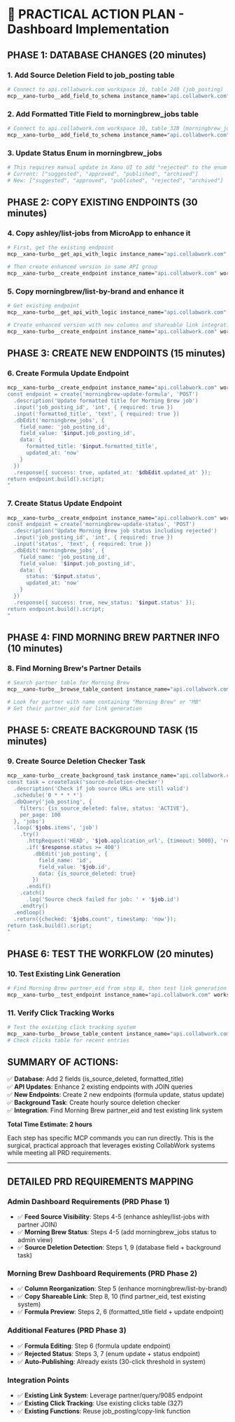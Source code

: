 # 🎯 PRACTICAL ACTION PLAN - Dashboard Implementation

## PHASE 1: DATABASE CHANGES (20 minutes)

### 1. Add Source Deletion Field to job_posting table
```bash
# Connect to api.collabwork.com workspace 10, table 240 (job_posting)
mcp__xano-turbo__add_field_to_schema instance_name="api.collabwork.com" workspace_id=10 table_id=240 field_name="is_source_deleted" field_type="bool" default_value=false required=false
```

### 2. Add Formatted Title Field to morningbrew_jobs table  
```bash
# Connect to api.collabwork.com workspace 10, table 328 (morningbrew_jobs)
mcp__xano-turbo__add_field_to_schema instance_name="api.collabwork.com" workspace_id=10 table_id=328 field_name="formatted_title" field_type="text" required=false nullable=true
```

### 3. Update Status Enum in morningbrew_jobs
```bash
# This requires manual update in Xano UI to add "rejected" to the enum values
# Current: ["suggested", "approved", "published", "archived"]
# New: ["suggested", "approved", "published", "rejected", "archived"]
```

## PHASE 2: COPY EXISTING ENDPOINTS (30 minutes)

### 4. Copy ashley/list-jobs from MicroApp to enhance it
```bash
# First, get the existing endpoint
mcp__xano-turbo__get_api_with_logic instance_name="api.collabwork.com" workspace_id=10 api_group_id=485 api_id=9059 type="xs"

# Then create enhanced version in same API group
mcp__xano-turbo__create_endpoint instance_name="api.collabwork.com" workspace_id=10 api_group_id=485 sdk_code="[ENHANCED VERSION WITH JOINS]"
```

### 5. Copy morningbrew/list-by-brand and enhance it
```bash
# Get existing endpoint
mcp__xano-turbo__get_api_with_logic instance_name="api.collabwork.com" workspace_id=10 api_group_id=485 api_id=9060 type="xs"

# Create enhanced version with new columns and shareable link integration
mcp__xano-turbo__create_endpoint instance_name="api.collabwork.com" workspace_id=10 api_group_id=485 sdk_code="[ENHANCED VERSION WITH FORMULA AND LINKS]"
```

## PHASE 3: CREATE NEW ENDPOINTS (15 minutes)

### 6. Create Formula Update Endpoint
```bash
mcp__xano-turbo__create_endpoint instance_name="api.collabwork.com" workspace_id=10 api_group_id=485 sdk_code="
const endpoint = create('morningbrew-update-formula', 'POST')
  .description('Update formatted title for Morning Brew job')
  .input('job_posting_id', 'int', { required: true })
  .input('formatted_title', 'text', { required: true })
  .dbEdit('morningbrew_jobs', {
    field_name: 'job_posting_id',
    field_value: '$input.job_posting_id',
    data: {
      formatted_title: '$input.formatted_title',
      updated_at: 'now'
    }
  })
  .response({ success: true, updated_at: '$dbEdit.updated_at' });
return endpoint.build().script;
"
```

### 7. Create Status Update Endpoint
```bash
mcp__xano-turbo__create_endpoint instance_name="api.collabwork.com" workspace_id=10 api_group_id=485 sdk_code="
const endpoint = create('morningbrew-update-status', 'POST')
  .description('Update Morning Brew job status including rejected')
  .input('job_posting_id', 'int', { required: true })
  .input('status', 'text', { required: true })
  .dbEdit('morningbrew_jobs', {
    field_name: 'job_posting_id', 
    field_value: '$input.job_posting_id',
    data: {
      status: '$input.status',
      updated_at: 'now'
    }
  })
  .response({ success: true, new_status: '$input.status' });
return endpoint.build().script;
"
```

## PHASE 4: FIND MORNING BREW PARTNER INFO (10 minutes)

### 8. Find Morning Brew's Partner Details
```bash
# Search partner table for Morning Brew
mcp__xano-turbo__browse_table_content instance_name="api.collabwork.com" workspace_id=10 table_id=293 per_page=50

# Look for partner with name containing "Morning Brew" or "MB" 
# Get their partner_eid for link generation
```

## PHASE 5: CREATE BACKGROUND TASK (15 minutes)

### 9. Create Source Deletion Checker Task
```bash
mcp__xano-turbo__create_background_task instance_name="api.collabwork.com" workspace_id=10 task_name="source-deletion-checker" schedule='{"type": "cron", "cron_expression": "0 * * * *"}' custom_logic="
const task = createTask('source-deletion-checker')
  .description('Check if job source URLs are still valid')
  .schedule('0 * * * *')
  .dbQuery('job_posting', {
    filters: {is_source_deleted: false, status: 'ACTIVE'}, 
    per_page: 100
  }, 'jobs')
  .loop('$jobs.items', 'job')
    .try()
      .httpRequest('HEAD', '$job.application_url', {timeout: 5000}, 'response')
      .if('$response.status >= 400')
        .dbEdit('job_posting', {
          field_name: 'id',
          field_value: '$job.id', 
          data: {is_source_deleted: true}
        })
      .endif()
    .catch()
      .log('Source check failed for job: ' + '$job.id')
    .endtry()
  .endloop()
  .return({checked: '$jobs.count', timestamp: 'now'});
return task.build().script;
"
```

## PHASE 6: TEST THE WORKFLOW (20 minutes)

### 10. Test Existing Link Generation
```bash
# Find Morning Brew partner_eid from step 8, then test link generation
mcp__xano-turbo__test_endpoint instance_name="api.collabwork.com" workspace_id=10 endpoint_url="https://api.collabwork.com/api:partners/query/9085" method="POST" payload="{\"job_eid\": \"test-job-123\", \"partner_eid\": \"[MORNING_BREW_EID]\"}"
```

### 11. Verify Click Tracking Works
```bash
# Test the existing click tracking system
mcp__xano-turbo__browse_table_content instance_name="api.collabwork.com" workspace_id=10 table_id=327 per_page=10
# Check clicks table for recent entries
```

## SUMMARY OF ACTIONS:
✅ **Database**: Add 2 fields (is_source_deleted, formatted_title)  
✅ **API Updates**: Enhance 2 existing endpoints with JOIN queries  
✅ **New Endpoints**: Create 2 new endpoints (formula update, status update)  
✅ **Background Task**: Create hourly source deletion checker  
✅ **Integration**: Find Morning Brew partner_eid and test existing link system  

**Total Time Estimate: 2 hours**

Each step has specific MCP commands you can run directly. This is the surgical, practical approach that leverages existing CollabWork systems while meeting all PRD requirements.

---

## DETAILED PRD REQUIREMENTS MAPPING

### Admin Dashboard Requirements (PRD Phase 1)
- ✅ **Feed Source Visibility**: Steps 4-5 (enhance ashley/list-jobs with partner JOIN)
- ✅ **Morning Brew Status**: Steps 4-5 (add morningbrew_jobs status to admin view)
- ✅ **Source Deletion Detection**: Steps 1, 9 (database field + background task)

### Morning Brew Dashboard Requirements (PRD Phase 2)
- ✅ **Column Reorganization**: Step 5 (enhance morningbrew/list-by-brand)
- ✅ **Copy Shareable Link**: Step 8, 10 (find partner_eid, test existing system)
- ✅ **Formula Preview**: Steps 2, 6 (formatted_title field + update endpoint)

### Additional Features (PRD Phase 3)
- ✅ **Formula Editing**: Step 6 (formula update endpoint)
- ✅ **Rejected Status**: Steps 3, 7 (enum update + status endpoint)
- ✅ **Auto-Publishing**: Already exists (30-click threshold in system)

### Integration Points
- ✅ **Existing Link System**: Leverage partner/query/9085 endpoint
- ✅ **Existing Click Tracking**: Use existing clicks table (327)
- ✅ **Existing Functions**: Reuse job_posting/copy-link function
